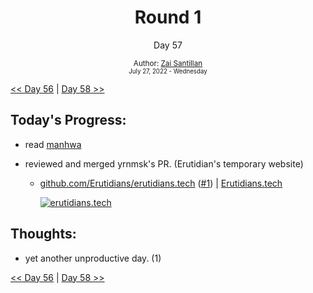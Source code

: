<div align="center">
  <h1>Round 1</h1>
  <p>Day 57</p>
  <sub>
    Author: <a href="https://github.com/plskz" target="_blank">Zai Santillan</a>
    <br>
    <small>July 27, 2022 - Wednesday</small>
  </sub>
</div>

[<< Day 56](day056.md) | [Day 58 >>](day058.md)

## Today's Progress:

- read [manhwa](https://anilist.co/activity/427184417)
- reviewed and merged yrnmsk's PR. (Erutidian's temporary website)

  - [github.com/Erutidians/erutidians.tech](https://github.com/Erutidians/erutidians.tech) ([#1](https://github.com/Erutidians/erutidians.tech/pull/1)) | [Erutidians.tech](https://erutidians.tech)

    <a href='https://erutidians.tech'>![erutidians.tech](https://i.imgur.com/6mgezd8.png)</a>

## Thoughts:

- yet another unproductive day. (1)

[<< Day 56](day056.md) | [Day 58 >>](day058.md)
